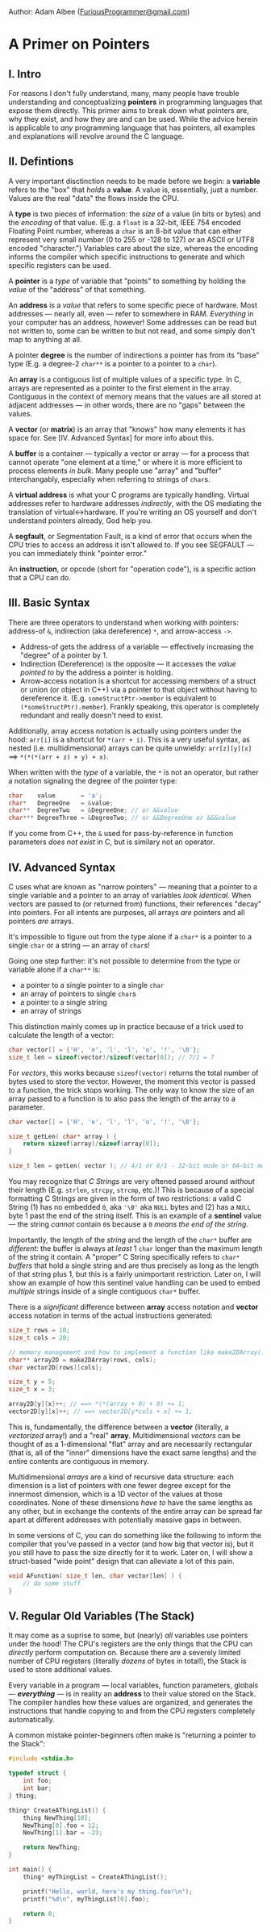 Author: Adam Albee (FuriousProgrammer@gmail.com)

# A Primer on Pointers

## I. Intro

For reasons I don't fully understand, many, many people have trouble understanding and conceptualizing **pointers** in programming languages that expose them directly.
This primer aims to break down what pointers are, why they exist, and how they are and can be used.
While the advice herein is applicable to *any* programming language that has pointers, all examples and explanations will revolve around the C language.

## II. Defintions

A very important disctinction needs to be made before we begin: a **variable** refers to the "box" that *holds* a **value**.
A value is, essentially, just a number.
Values are the real "data" the flows inside the CPU.

A **type** is two pieces of information: the *size* of a value (in bits or bytes) and the *encoding* of that value.
(E.g. a `float` is a 32-bit, IEEE 754 encoded Floating Point number, whereas a `char` is an 8-bit value that can either represent very small number (0 to 255 or -128 to 127) *or* an ASCII or UTF8 encoded "character.")
Variables care about the size, whereas the encoding informs the compiler which specific instructions to generate and which specific registers can be used.

A **pointer** is a *type* of variable that "points" to something by holding the *value* of the "address" of that something.

An **address** is a *value* that refers to some specific piece of hardware.
Most addresses &mdash; nearly all, even &mdash; refer to somewhere in RAM.
*Everything* in your computer has an address, however!
Some addresses can be read but not written to, some can be written to but not read, and some simply don't map to anything at all.

A pointer **degree** is the number of indirections a pointer has from its "base" type (E.g. a degree-2 `char**` is a pointer to a pointer to a `char`).

An **array** is a contiguous list of multiple values of a specific type.
In C, arrays are represented as a pointer to the first element in the array.
Contiguous in the context of memory means that the values are all stored at adjacent addresses &mdash; in other words, there are no "gaps" between the values.

A **vector** (or **matrix**) is an array that "knows" how many elements it has space for.
See [IV. Advanced Syntax] for more info about this.

A **buffer** is a container &mdash; typically a vector or array &mdash; for a process that cannot operate "one element at a time," or where it is more efficient to process elements *in bulk*.
Many people use "array" and "buffer" interchangably, especially when referring to strings of `char`s.

A **virtual address** is what your C programs are typically handling.
Virtual addresses refer to hardware addresses *indirectly*, with the OS mediating the translation of virtual<->hardware.
If you're writing an OS yourself and don't understand pointers already, God help you.

A **segfault**, or Segmentation Fault, is a kind of error that occurs when the CPU tries to access an address it isn't allowed to.
If you see SEGFAULT &mdash; you can immediately think "pointer error."

An **instruction**, or opcode (short for "operation code"), is a specific action that a CPU can do.

## III. Basic Syntax

There are three operators to understand when working with pointers: address-of `&`, indirection (aka dereference) `*`, and arrow-access `->`.

- Address-of gets the address of a variable &mdash; effectively increasing the "degree" of a pointer by 1.
- Indirection (Dereference) is the opposite &mdash; it accesses the *value pointed to* by the address a pointer is holding.
- Arrow-access notation is a shortcut for accessing members of a struct or union (or object in C++) via a pointer to that object without having to dereference it.
(E.g. `someStructPtr->member` is equivalent to `(*someStructPtr).member`).
Frankly speaking, this operator is completely redundant and really doesn't need to exist.

Additionally, array access notation is actually using pointers under the hood: `arr[i]` is a shortcut for `*(arr + i)`.
This is a very useful syntax, as nested (i.e. multidimensional) arrays can be quite unwieldy: `arr[z][y][x]` ==> `*(*(*(arr + z) + y) + x)`.

When written with the *type* of a variable, the `*` is not an operator, but rather a notation signaling the degree of the pointer type:

```c
char    value       = 'a';
char*   DegreeOne   = &value;
char**  DegreeTwo   = &DegreeOne; // or &&value
char*** DegreeThree = &DegreeTwo; // or &&DegreeOne or &&&value
```

If you come from C++, the `&` used for pass-by-reference in function parameters *does not exist* in C, but is similary not an operator.

## IV. Advanced Syntax

C uses what are known as "narrow pointers" &mdash; meaning that a pointer to a single variable and a pointer to an array of variables *look identical*.
When vectors are passed to (or returned from) functions, their references "decay" into pointers.
For all intents are purposes, all arrays *are* pointers and all pointers *are* arrays.

It's impossible to figure out from the type alone if a `char*` is a pointer to a single `char` or a string &mdash; an array of `char`s!

Going one step further: it's not possible to determine from the type or variable alone if a `char**` is:
- a pointer to a single pointer to a single `char`
- an array of pointers to single `char`s
- a pointer to a single string
- an array of strings

This distinction mainly comes up in practice because of a trick used to calculate the length of a vector:

```c
char vector[] = {'H', 'e', 'l', 'l', 'o', '!', '\0'};
size_t len = sizeof(vector)/sizeof(vector[0]); // 7/1 = 7
```

For *vectors*, this works because `sizeof(vector)` returns the total number of bytes used to store the vector.
However, the moment this vector is passed to a function, the trick stops working.
The only way to know the size of an array passed to a function is to also pass the length of the array to a parameter.

```c
char vector[] = {'H', 'e', 'l', 'l', 'o', '!', '\0'};

size_t getLen( char* array ) {
	return sizeof(array)/sizeof(array[0]);
}

size_t len = getLen( vector ); // 4/1 or 8/1 - 32-bit mode or 64-bit mode depending
```

You may recognize that *C Strings* are very oftened passed around *without* their length (E.g. `strlen`, `strcpy`, `strcmp`, etc.)!
This is because of a special formatting C Strings are given in the form of two restrictions: a valid C String (1) has no embedded `0`, aka `'\0'` aka `NULL` bytes and (2) has a `NULL` byte 1 past the end of the string itself.
This is an example of a **sentinel** value &mdash; the string *cannot* contain `0`s because a `0` *means the end of the string*.

Importantly, the length of the *string* and the length of the *`char*`* buffer are *different*: the buffer is always at *least* 1 `char` longer than the maximum length of the string it contain.
A "proper" C String specifically refers to `char*` *buffers* that hold a single string and are thus precisely as long as the length of that string plus 1, but this is a fairly unimportant restriction.
Later on, I will show an example of how this sentinel value handling can be used to embed *multiple* strings inside of a single contiguous `char*` buffer.

There is a *significant* difference between **array** access notation and **vector** access notation in terms of the actual instructions generated:

```c
size_t rows = 10;
size_t cols = 20;

// memory management and how to implement a function like make2DArray() will be covered latter.
char** array2D = make2DArray(rows, cols);
char vector2D[rows][cols];

size_t y = 5;
size_t x = 3;

array2D[y][x]++; // ==> *(*(array + 0) + 0) += 1;
vector2D[y][x]++; // ==> vector2D[y*cols + x] += 1;
```

This is, fundamentally, the difference between a **vector** (literally, a *vectorized* array!) and a "real" **array**.
Multidimensional *vectors* can be thought of as a 1-dimensional "flat" array and are necessarily rectangular (that is, all of the "inner" dimensions have the exact same lengths) and the entire contents are contiguous in memory.

Multidimensional *arrays* are a kind of recursive data structure: each dimension is a list of pointers with one fewer degree except for the innermost dimension, which is a 1D vector of the values at those coordinates.
None of these dimensions *have to* have the same lengths as any other, but in exchange the contents of the entire array can be spread far apart at different addresses with potentially massive gaps in between.

In some versions of C, you can do something like the following to inform the compiler that you've passed in a vector (and how big that vector is), but it you still have to pass the size directly for it to work.
Later on, I will show a struct-based "wide point" design that can alleviate a lot of this pain.

```c
void AFunction( size_t len, char vector[len] ) {
	// do some stuff
}
```

<!-- TODO: figure out the sytnax for multi-dimensional vectors + explain type-casting a "flat" array to a multidimension vector -->

## V. Regular Old Variables (The Stack)

It may come as a suprise to some, but (nearly) *all* variables use pointers under the hood! The CPU's registers are the only things that the CPU can *directly* perform computation on.
Because there are a severely limited number of CPU registers (literally *dozens* of bytes in total!), the Stack is used to store additional values.

Every variable in a program &mdash; local variables, function parameters, globals &mdash; ***everything*** &mdash; is in reality an **address** to their value stored on the Stack.
The compiler handles how these values are organized, and generates the instructions that handle copying to and from the CPU registers completely automatically.

A common mistake pointer-beginners often make is "returning a pointer to the Stack":

```c
#include <stdio.h>

typedef struct {
	int foo;
	int bar;
} thing;

thing* CreateAThingList() {
	thing NewThing[10];
	NewThing[0].foo = 12;
	NewThing[1].bar = -23;

	return NewThing;
}

int main() {
	thing* myThingList = CreateAThingList();

	printf("Hello, world, here's my thing.foo!\n");
	printf("%d\n", myThingList[0].foo); 

	return 0;
}
```

<!-- TODO: talk about Stack Framess -->
